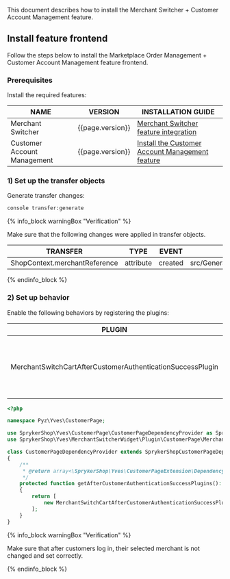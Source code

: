 

This document describes how to install the Merchant Switcher + Customer Account Management feature.

## Install feature frontend

Follow the steps below to install the Marketplace Order Management + Customer Account Management feature frontend.

### Prerequisites

Install the required features:

| NAME  | VERSION | INSTALLATION GUIDE |
| ------------------ | ----------- | ----------|
| Merchant Switcher | {{page.version}} | [Merchant Switcher feature integration](/docs/pbc/all/merchant-management/{{page.version}}/marketplace/install-and-upgrade/install-features/install-the-merchant-switcher-feature.html)|
| Customer Account Management  | {{page.version}}    | [Install the Customer Account Management feature](/docs/pbc/all/customer-relationship-management/{{page.version}}/base-shop/install-and-upgrade/install-features/install-the-customer-account-management-feature.html) |

### 1) Set up the transfer objects

Generate transfer changes:

```bash
console transfer:generate
```

{% info_block warningBox "Verification" %}

Make sure that the following changes were applied in transfer objects.

| TRANSFER  | TYPE | EVENT | PATH |
| ---------------- | --------- | --------- | ------------------------------- |
| ShopContext.merchantReference | attribute | created   | src/Generated/Shared/Transfer/ShopContextTransfer |

{% endinfo_block %}

### 2) Set up behavior

Enable the following behaviors by registering the plugins:

| PLUGIN | SPECIFICATION | PREREQUISITES | NAMESPACE|
| ------------------- | ------------------ | ------------------- |------------------- |
| MerchantSwitchCartAfterCustomerAuthenticationSuccessPlugin | Sets merchant reference value to cookies if a customer's quote contains it, and the quote is not empty. |  | SprykerShop\Yves\MerchantSwitcherWidget\Plugin\CustomerPage |



```php
<?php

namespace Pyz\Yves\CustomerPage;

use SprykerShop\Yves\CustomerPage\CustomerPageDependencyProvider as SprykerShopCustomerPageDependencyProvider;
use SprykerShop\Yves\MerchantSwitcherWidget\Plugin\CustomerPage\MerchantSwitchCartAfterCustomerAuthenticationSuccessPlugin;

class CustomerPageDependencyProvider extends SprykerShopCustomerPageDependencyProvider
{
    /**
     * @return array<\SprykerShop\Yves\CustomerPageExtension\Dependency\Plugin\AfterCustomerAuthenticationSuccessPluginInterface>
     */
    protected function getAfterCustomerAuthenticationSuccessPlugins(): array
    {
        return [
            new MerchantSwitchCartAfterCustomerAuthenticationSuccessPlugin(),
        ];
    }
}
```

{% info_block warningBox "Verification" %}

Make sure that after customers log in, their selected merchant is not changed and set correctly.

{% endinfo_block %}
